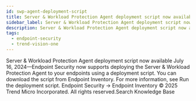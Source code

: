 ```yaml
---
id: swp-agent-deployment-script
title: Server & Workload Protection Agent deployment script now available
sidebar_label: Server & Workload Protection Agent deployment script now available
description: Server & Workload Protection Agent deployment script now available
tags:
  - endpoint-security
  - trend-vision-one
---
```


 Server & Workload Protection Agent deployment script now available July 16, 2024—Endpoint Security now supports deploying the Server & Workload Protection Agent to your endpoints using a deployment script. You can download the script from Endpoint Inventory. For more information, see Run the deployment script. Endpoint Security → Endpoint Inventory © 2025 Trend Micro Incorporated. All rights reserved.Search Knowledge Base